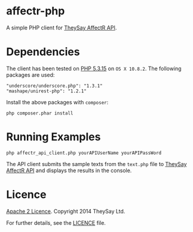 affectr-php
===========

A simple PHP client for [TheySay AffectR API](http://docs.theysay.apiary.io).

# Dependencies

The client has been tested on [PHP 5.3.15](https://npmjs.org/) on `OS X 10.8.2`.
The following packages are used:

```
"underscore/underscore.php": "1.3.1"
"mashape/unirest-php": "1.2.1"
```

Install the above packages with `composer`:

```
php composer.phar install
```

# Running Examples

```
php affectr_api_client.php yourAPIUserName yourAPIPassWord
```

The API client submits the sample texts from the `text.php` file to [TheySay AffectR API](http://docs.theysay.apiary.io) and displays the results in the console.

# Licence

[Apache 2 Licence](http://www.apache.org/licenses/LICENSE-2.0.html). Copyright 2014 TheySay Ltd.

For further details, see the [LICENCE](LICENCE) file.
